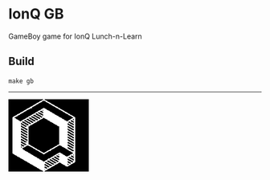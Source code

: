 # IonQ GB

GameBoy game for IonQ Lunch-n-Learn

## Build

```shell
make gb
```

---

![IonQ 2-bit Logo](res/GBDK_2020_logo.png)
